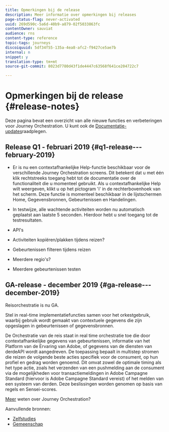 ```yaml
---
title: Opmerkingen bij de release
description: Meer informatie over opmerkingen bij releases
page-status-flag: never-activated
uuid: 269d590c-5a6d-40b9-a879-02f5033863fc
contentOwner: sauviat
audience: rns
content-type: reference
topic-tags: journeys
discoiquuid: 5df34f55-135a-4ea8-afc2-f9427ce5ae7b
internal: n
snippet: y
translation-type: tm+mt
source-git-commit: 8023d7780d43f1de4447c63568f641ce204722c7

---
```



# Opmerkingen bij de release {#release-notes}

Deze pagina bevat een overzicht van alle nieuwe functies en verbeteringen voor Journey Orchestration.
U kunt ook de [Documentatie-updates](../release-notes/documentation-updates.md)raadplegen.

## Release Q1 - februari 2019 {#q1-release---february-2019}

* Er is nu een contextafhankelijke Help-functie beschikbaar voor de verschillende Journey Orchestration screens. Dit betekent dat u met één klik rechtstreeks toegang hebt tot de documentatie over de functionaliteit die u momenteel gebruikt. Als u contextafhankelijke Help wilt weergeven, klikt u op het pictogram &#39;i&#39; in de rechterbovenhoek van het scherm. Deze functie is momenteel beschikbaar in de lijstschermen Home, Gegevensbronnen, Gebeurtenissen en Handelingen.

* In testwijze, alle wachtende activiteiten worden nu automatisch geplaatst aan laatste 5 seconden. Hierdoor hebt u snel toegang tot de testresultaten.

* API&#39;s

* Activiteiten kopiëren/plakken tijdens reizen?

* Gebeurtenissen filteren tijdens reizen

* Meerdere regio&#39;s?

* Meerdere gebeurtenissen testen

## GA-release - december 2019 {#ga-release---december-2019}

Reisorchestratie is nu GA.

Stel in real-time implementatiefuncties samen voor het orkestgebruik, waarbij gebruik wordt gemaakt van contextuele gegevens die zijn opgeslagen in gebeurtenissen of gegevensbronnen.

De Orchestratie van de reis staat in real time orchestratie toe die door contextafhankelijke gegevens van gebeurtenissen, informatie van het Platform van de Ervaring van Adobe, of gegevens van de diensten van derdeAPI wordt aangedreven. De toepassing bepaalt in multistep stromen die reizen de volgende beste acties specifiek voor de consument, op hun profiel en gedrag worden genoemd. Dit omvat zowel de optimale timing als het type actie, zoals het verzenden van een pushmelding aan de consument via de mogelijkheden voor transactiemeldingen in Adobe Campagne Standard (hiervoor is Adobe Campagne Standard vereist) of het melden van een systeem van derden. Deze beslissingen worden genomen op basis van regels en Sensei-scores.

[Meer](../action/working-with-adobe-campaign.md) weten over Journey Orchestration?

Aanvullende bronnen:

* [Zelfstudies](https://docs.adobe.com/content/help/en/platform-learn/tutorials/journey-orchestration/introduction.html)
* [Gemeenschap](https://www.adobe.com/go/journeyorchestrationcommunity)